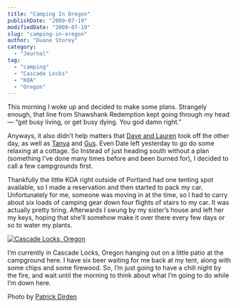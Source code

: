 ```yaml
---
title: "Camping In Oregon"
publishDate: "2009-07-19"
modifiedDate: "2009-07-19"
slug: "camping-in-oregon"
author: "Duane Storey"
category:
  - "Journal"
tag:
  - "camping"
  - "Cascade Locks"
  - "KOA"
  - "Oregon"
---
```


This morning I woke up and decided to make some plans. Strangely enough, that line from Shawshank Redemption kept going through my head — “get busy living, or get busy dying. You god damn right.”

Anyways, it also didn’t help matters that [Dave and Lauren](http://mezzoblue.com) took off the other day, as well as [Tanya](http://www.netchick.ca) and [Gus](http://gusdigital.com/2009/07/camping-quick-update/). Even Dale left yesterday to go do some relaxing at a cottage. So Instead of just heading south without a plan (something I’ve done many times before and been burned for), I decided to call a few campgrounds first.

Thankfully the little KOA right outside of Portland had one tenting spot available, so I made a reservation and then started to pack my car. Unfortunately for me, someone was moving in at the time, so I had to carry about six loads of camping gear down four flights of stairs to my car. It was actually pretty tiring. Afterwards I swung by my sister’s house and left her my keys, hoping that she’ll somehow make it over there every few days or so to water my plants.

[![Cascade Locks, Oregon](http://farm4.static.flickr.com/3155/2724733248_f62c9550bc.jpg?v=0)](http://www.flickr.com/photos/sp8254/2724733248/)

I’m currently in Cascade Locks, Oregon hanging out on a little patio at the campground here. I have six beer waiting for me back at my tent, along with some chips and some firewood. So, I’m just going to have a chill night by the fire, and wait until the morning to think about what I’m going to do while I’m down here.

Photo by [Patrick Dirden](http://www.flickr.com/people/sp8254/)